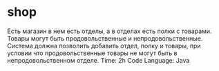 # shop
Есть магазин в нем есть отделы, а в отделах есть полки с товарами. Товары могут быть продовольственные и непродовольственные. Система должна позволить добавить отдел, полку и товары, при условии что продовольственные товары не могут быть в непродовольственном отделе.   Time: 2h Code Language: Java
